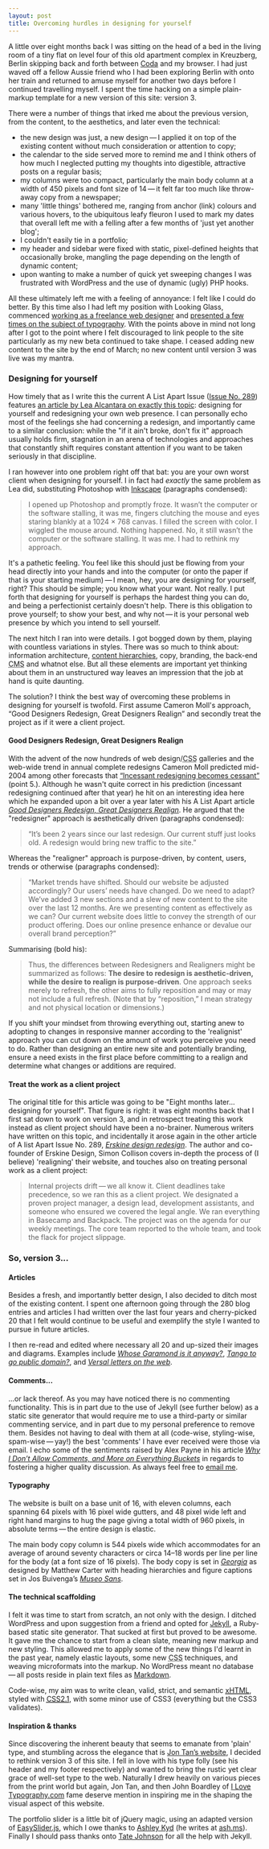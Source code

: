 ```yaml
---
layout: post
title: Overcoming hurdles in designing for yourself 
---
```


A little over eight months back I was sitting on the head of a bed in the living room of a tiny flat on level four of this old apartment complex in Kreuzberg, Berlin skipping back and forth between <a href="http://www.panic.com/coda/" title="Panic&rsquo;s Coda web development IDE">Coda</a> and my browser. I had just waved off a fellow Aussie friend who I had been exploring Berlin with onto her train and returned to amuse myself for another two days before I continued travelling myself. I spent the time hacking on a simple plain-markup template for a new version of this site: version 3.

There were a number of things that irked me about the previous version, from the content, to the aesthetics, and later even the technical:
* the new design was just, a new design&thinsp;&mdash;&thinsp;I applied it on top of the existing content without much consideration or attention to copy; 
* the calendar to the side served more to remind me and I think others of how much I neglected putting my thoughts into digestible, attractive posts on a regular basis;
* my columns were too compact, particularly the main body column at a width of 450 pixels and font size of 14&thinsp;&mdash;&thinsp;it felt far too much like throw-away copy from a newspaper;
* many 'little things' bothered me, ranging from anchor (link) colours and various hovers, to the ubiquitous leafy fleuron I used to mark my dates that overall left me with a felling after a few months of 'just yet another blog';
* I couldn't easily tie in a portfolio;
* my header and sidebar were fixed with static, pixel-defined heights that occasionally broke, mangling the page depending on the length of dynamic content;
* upon wanting to make a number of quick yet sweeping changes I was frustrated with WordPress and the use of dynamic (ugly) <span class="caps">PHP</span> hooks.

<span class="calloutRight">All these ultimately left me with a feeling of annoyance: I felt like I could do better.</span>
By this time also I had left my position with Looking Glass, commenced <a href="/about.html#work" title="My work, from the About section">working as a freelance web designer</a> and <a href="http://www.slideshare.net/klepas/beautiful-web-typography-5" title="Beautiful Web Typography&thinsp;&mdash;&thinsp;version 5 (updated to the most recent version)">presented a few times on the subject of typography</a>. With the points above in mind not long after I got to the point where I felt discouraged to link people to the site particularly as my new beta continued to take shape. I ceased adding new content to the site by the end of March; no new content until version 3 was live was my mantra.

### Designing for yourself
How timely that as I write this the current A List Apart Issue (<a href="http://www.alistapart.com/issues/289" title="A List Apart Issue No. 289">Issue No. 289</a>) features <a href="http://www.alistapart.com/articles/redesigning-your-own-site/" title="A List Apart: Redesigning your own site">an article by Lea Alcantara on exactly this topic</a>: designing for yourself and redesigning your own web presence. I can personally echo most of the feelings she had concerning a redesign, and importantly came to a similar conclusion: while the "if it ain't broke, don't fix it" approach usually holds firm, stagnation in an arena of technologies and approaches that constantly shift requires constant attention if you want to be taken seriously in that discipline.

I ran however into one problem right off that bat: you are your own worst client when designing for yourself. I in fact had <em>exactly</em> the same problem as Lea did, substituting Photoshop with <a href="http://inkscape.org" title="Inkscape: a free vector graphics illustrator">Inkscape</a> (paragraphs condensed):

<blockquote cite="Lea Alcantara">
    <p>I opened up Photoshop and promptly froze. It wasn&rsquo;t the computer or the software stalling, it was me, fingers clutching the mouse and eyes staring blankly at a 1024 &times; 768 canvas. I filled the screen with color. I wiggled the mouse around. Nothing happened. No, it still wasn&rsquo;t the computer or the software stalling. It was me. I had to rethink my approach.</p>
</blockquote>

It's a pathetic feeling. You feel like this should just be flowing from your head directly into your hands and into the computer (or onto the paper if that is your starting medium)&thinsp;&mdash;&thinsp;I mean, hey, you are designing for yourself, right? This should be simple; you know what your want. Not really. I put forth that designing for yourself is perhaps the hardest thing you can do, and being a perfectionist certainly doesn't help. There is this obligation to prove yourself; to show your best, and why not&thinsp;&mdash;&thinsp;it is your personal web presence by which you intend to sell yourself.

The next hitch I ran into were details. I got bogged down by them, playing with countless variations in styles. There was so much to think about: information architecture, <a href="/give-content-context/#notebook" title="klepas.org: Give content context">content hierarchies</a>, copy, branding, the back-end <acronym title="Content Management System">CMS</acronym> and whatnot else. But all these elements are important yet thinking about them in an unstructured way leaves an impression that the job at hand is quite daunting.

The solution? I think the best way of overcoming these problems in designing for yourself is twofold. First assume Cameron Moll's approach, &ldquo;Good Designers Redesign, Great Designers Realign&rdquo; and secondly treat the project as if it were a client project.

#### Good Designers Redesign, Great Designers Realign

With the advent of the now hundreds of web design/<acronym title="Cascading Style Sheets">CSS</acronym> galleries and the web-wide trend in annual complete redesigns Cameron Moll predicted mid-2004 among other forecasts that <a href="http://www.cameronmoll.com/archives/000031.html" title="Five for Six: Bold predictions for the savvy designer">&ldquo;Incessant redesigning becomes cessant&rdquo;</a> (point 5.). Although he wasn't quite correct in his prediction (incessant redesigning continued after that year) he hit on an interesting idea here which he expanded upon a bit over a year later with his A List Apart article <a href="http://www.alistapart.com/articles/redesignrealign" title="A List Apart Issue No. 206: Good Designers Redesign, Great Designers Realign"><em>Good Designers Redesign, Great Designers Realign</em></a>. He argued that the "redesigner" approach is aesthetically driven (paragraphs condensed):

<blockquote>
    <p>&ldquo;It&rsquo;s been 2 years since our last redesign. Our current stuff just looks old. A redesign would bring new traffic to the site.&rdquo;</p>
</blockquote>

Whereas the "realigner" approach is purpose-driven, by content, users, trends or otherwise (paragraphs condensed):

<blockquote>
    <p>&ldquo;Market trends have shifted. Should our website be adjusted accordingly? Our users&rsquo; needs have changed. Do we need to adapt? We&rsquo;ve added 3 new sections and a slew of new content to the site over the last 12 months. Are we presenting content as effectively as we can? Our current website does little to convey the strength of our product offering. Does our online presence enhance or devalue our overall brand perception?&rdquo;</p>
</blockquote>

Summarising (bold his):

<blockquote cite="Cameron Moll">
    <p>Thus, the differences between Redesigners and Realigners might be summarized as follows: <strong>The desire to redesign is aesthetic-driven, while the desire to realign is purpose-driven</strong>. One approach seeks merely to refresh, the other aims to fully reposition and may or may not include a full refresh. (Note that by &ldquo;reposition,&rdquo; I mean strategy and not physical location or dimensions.)</p>
</blockquote>

If you shift your mindset from throwing everything out, starting anew to adopting to changes in responsive manner according to the 'realignist' approach you can cut down on the amount of work you perceive you need to do. Rather than designing an entire new site and potentially branding, ensure a need exists in the first place before committing to a realign and determine what changes or additions are required.

#### Treat the work as a client project

The original title for this article was going to be "Eight months later... designing for yourself". That figure is right: it was eight months back that I first sat down to work on version 3, and in retrospect treating this work instead as client project should have been a no-brainer. Numerous writers have written on this topic, and incidentally it arose again in the other article of A list Apart Issue No. 289, <a href="http://www.alistapart.com/articles/erskine-design-redesign/" title="A List Apart Issue No. 289: Erskine design redesign"><em>Erskine design redesign</em></a>. The author and co-founder of Erskine Design, Simon Collison covers in-depth the process of (I believe) 'realigning' their website, and touches also on treating personal work as a client project:

<blockquote cite="Simon Collison">
    <p>Internal projects drift&thinsp;&mdash;&thinsp;we all know it. Client deadlines take precedence, so we ran this as a client project. We designated a proven project manager, a design lead, development assistants, and someone who ensured we covered the legal angle. We ran everything in Basecamp and Backpack. The project was on the agenda for our weekly meetings. The core team reported to the whole team, and took the flack for project slippage.</p>
</blockquote>


### So, version 3...

#### Articles
Besides a fresh, and importantly better design, I also decided to ditch most of the existing content. I spent one afternoon going through the 280 blog entries and articles I had written over the last four years and cherry-picked 20 that I felt would continue to be useful and exemplify the style I wanted to pursue in future articles.

I then re-read and edited where necessary all 20 and up-sized their images and diagrams. Examples include <a href="/whose-garamond-is-it-anyway/#notebook" title="klepas.org: Whose Garamond is it anyway?"><em>Whose Garamond is it anyway?</em></a>, <a href="/tango-public-domain/#notebook" title="klepas.org: Tango to go public domain?"><em>Tango to go public domain?</em></a>, and <a href="/versal-letters-on-the-web/#notebook" title="klepas.org: Versal letters on the web"><em>Versal letters on the web</em></a>.

#### Comments...

...or lack thereof. As you may have noticed there is no commenting functionality. This is in part due to the use of Jekyll (see further below) as a static site generator that would require me to use a third-party or similar commenting service, and in part due to my personal preference to remove them. Besides not having to deal with them at all (code-wise, styling-wise, spam-wise&thinsp;&mdash;&thinsp;yay!) the best 'comments' I have ever received were those via email. I echo some of the sentiments raised by Alex Payne in his article <a href="http://al3x.net/2009/02/24/why-no-comments-more-everything-buckets.html" title="al3x.net: Why I Don&rsquo;t Allow Comments, and More on Everything Buckets"><em>Why I Don&rsquo;t Allow Comments, and More on Everything Buckets</em></a> in regards to fostering a higher quality discussion. As always feel free to <a href="mailto:klepas@klepas.org" title="Email Simon Pascal Klein">email me</a>.

#### Typography
The website is built on a base unit of 16, with eleven columns, each spanning 64 pixels with 16 pixel wide gutters, and 48 pixel wide left and right hand margins to hug the page giving a total width of 960 pixels, in absolute terms&thinsp;&mdash;&thinsp;the entire design is elastic.

The main body copy column is 544 pixels wide which accommodates for an average of around seventy characters or circa 14&ndash;18 words per line per line for the body (at a font size of 16 pixels). The body copy is set in <a href="http://en.wikipedia.org/wiki/Georgia_%28typeface%29" title="Wikipedia (EN): Georgia typeface"><em>Georgia</em></a> as designed by Matthew Carter with heading hierarchies and figure captions set in Jos Buivenga&rsquo;s <a href="http://www.josbuivenga.demon.nl/museosans.html" title="Museo Sans&thinsp;&mdash;&thinsp;a [free] font from exljbris Font Foundry"><em>Museo Sans</em></a>.

#### The technical scaffolding
I felt it was time to start from scratch, an not only with the design. I ditched WordPress and upon suggestion from a friend and opted for <a href="http://github.com/mojombo/jekyll/tree/master" title="Jekyll on GitHub.com">Jekyll</a>, a Ruby-based static site generator. That sucked at first but proved to be awesome. It gave me the chance to start from a clean slate, meaning new markup and new styling. This allowed me to apply some of the new things I'd learnt in the past year, namely elastic layouts, some new <acronym title="Cascading Style Sheets">CSS</acronym> techniques, and weaving microformats into the markup. No WordPress meant no database&thinsp;&mdash;&thinsp;all posts reside in plain text files as <a href="http://daringfireball.net/projects/markdown/" title="Markdown &lsquo;markup&rsquo;">Markdown</a>.

Code-wise, my aim was to write clean, valid, strict, and seman­tic <a rel="external" href="http://validator.w3.org/check?uri=referer"><acronym title="eXtensible Hyper Text Markup Language"><acronym title="eXtensivel HyperText Markup Language">xHTML</acronym></acronym></a>, styled with <a rel="external" href="http://jigsaw.w3.org/css-validator/check/referer"><acronym title="Cascading Style Sheets"><acronym  title="Cascading Style Sheets">CSS2.1</acronym></acronym></a>, with some minor use of <abbr>CSS3</abbr> (everything but the <abbr>CSS3</abbr> validates).

<h4>Inspiration <span class="amp">&amp;</span> thanks</h4>
Since discovering the inherent beauty that seems to emanate from 'plain' type, and stumbling across the elegance that is <a href="http://jontangerine.com" title="Jon Tan&rsquo;s elegant website">Jon Tan&rsquo;s website</a>, I decided to rethink version 3 of this site. I fell in love with his type folly (see his header and my footer respectively) and wanted to bring the rustic yet clear grace of well-set type to the web. Naturally I drew heavily on various pieces from the print world but again, Jon Tan, and then John Boardley of <a href="http://ilovetypography.com" title="I Love Typography.com!">I Love Typography.com</a> fame deserve mention in inspiring me in the shaping the visual aspect of this website.

The portfolio slider is a little bit of jQuery magic, using an adapted version of <a href="http://cssglobe.com/post/4004/easy-slider-15-the-easiest-jquery-plugin-for-sliding" title="CSS Globe article on EasySlider jQuery plugin">EasySlider.js</a>, which I owe thanks to <a href="http://kyd.com.au/" title="Ashley Kyd&rsquo;s web-card">Ashley Kyd</a> (he writes at <a href="http://kyd.com.au/" title="Ashley Kyf&rsquo;s blog">ash.ms</a>). Finally I should pass thanks onto <a href="http://tatey.com" title="Tate Johnson&rsquo;">Tate Johnson</a> for all the help with Jekyll.